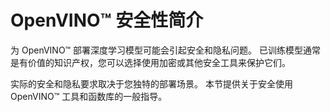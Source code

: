 # OpenVINO&trade; 安全性简介
为 OpenVINO&trade; 部署深度学习模型可能会引起安全和隐私问题。
已训练模型通常是有价值的知识产权，您可以选择使用加密或其他安全工具来保护它们。

实际的安全和隐私要求取决于您独特的部署场景。
本节提供关于安全使用 OpenVINO™ 工具和函数库的一般指导。
